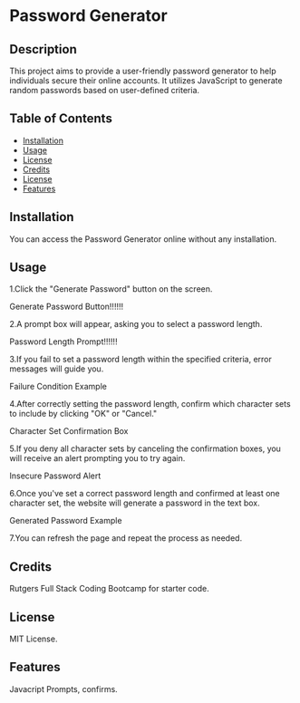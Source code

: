   # Password Generator
  ## Description
  This project aims to provide a user-friendly password generator to help individuals secure their online accounts. It utilizes JavaScript to generate random passwords based on user-defined criteria.
  
  ## Table of Contents
  - [Installation](#installation)
  - [Usage](#usage)
  - [License](#license)
  - [Credits](#Credits)
  - [License](#License)
  - [Features](#Features)
  
  ## Installation
  You can access the Password Generator online without any installation.
  
  ## Usage
1.Click the "Generate Password" button on the screen.

Generate Password Button!!!!!!

2.A prompt box will appear, asking you to select a password length.

Password Length Prompt!!!!!!

3.If you fail to set a password length within the specified criteria, error messages will guide you.

Failure Condition Example

4.After correctly setting the password length, confirm which character sets to include by clicking "OK" or "Cancel."

Character Set Confirmation Box

5.If you deny all character sets by canceling the confirmation boxes, you will receive an alert prompting you to try again.

Insecure Password Alert

6.Once you've set a correct password length and confirmed at least one character set, the website will generate a password in the text box.

Generated Password Example

7.You can refresh the page and repeat the process as needed.

  ## Credits
  Rutgers Full Stack Coding Bootcamp for starter code.
  ## License
  MIT License.
## Features 
Javacript Prompts, confirms.
